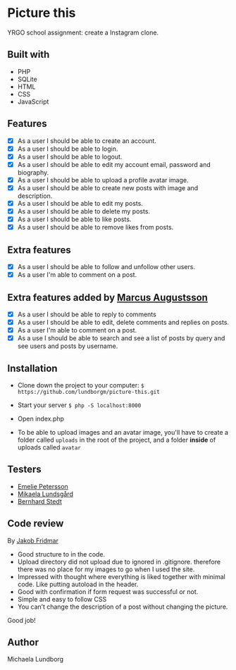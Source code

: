 # Picture this
YRGO school assignment: create a Instagram clone.

## Built with

* PHP
* SQLite
* HTML
* CSS
* JavaScript

## Features

- [x] As a user I should be able to create an account.
- [x] As a user I should be able to login.
- [x] As a user I should be able to logout.
- [x] As a user I should be able to edit my account email, password and biography.
- [x] As a user I should be able to upload a profile avatar image.
- [x] As a user I should be able to create new posts with image and description.
- [x] As a user I should be able to edit my posts.
- [x] As a user I should be able to delete my posts.
- [x] As a user I should be able to like posts.
- [x] As a user I should be able to remove likes from posts.

## Extra features

- [x] As a user I should be able to follow and unfollow other users.
- [x] As a user I'm able to comment on a post.

## Extra features added by [Marcus Augustsson](https://github.com/MarcusIsCode)

- [x] As a user I should be able to reply to comments
- [x] As a user I should be able to edit, delete comments and replies on posts. 
- [x] As a user I'm able to comment on a post.
- [x] As a use I should be able to search and see a list of posts by query and see users and posts by username.

## Installation

* Clone down the project to your computer: ```$ https://github.com/lundborgm/picture-this.git```

* Start your server ```$ php -S localhost:8000```

* Open index.php

* To be able to upload images and an avatar image, you'll have to create a folder called ```uploads``` in the root of the project, and a folder **inside** of uploads called ```avatar```


## Testers

* [Emelie Petersson](https://github.com/emeliepetersson)
* [Mikaela Lundsgård](https://github.com/mikaelaalu)
* [Bernhard Stedt](https://github.com/Vehx)

## Code review

By [Jakob Fridmar](https://github.com/JakobClausen)

* Good structure to in the code. 
* Upload directory did not upload due to ignored in .gitignore. therefore there was no place for my images to go when I used the site.
* Impressed with thought where everything is liked together with minimal code. Like putting autoload in the header. 
* Good with confirmation if form request was successful or not. 
* Simple and easy to follow CSS
* You can’t change the description of a post without changing the picture. 

Good job!

## Author

Michaela Lundborg
